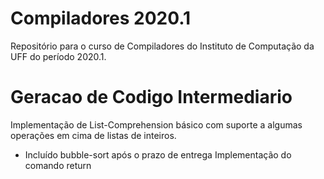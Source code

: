 # Compiladores 2020.1
Repositório para o curso de Compiladores do Instituto de Computação da UFF do período 2020.1.

# Geracao de Codigo Intermediario
Implementação de List-Comprehension básico com suporte a algumas operações em cima de listas de inteiros.
- Incluído bubble-sort após o prazo de entrega
Implementação do comando return

